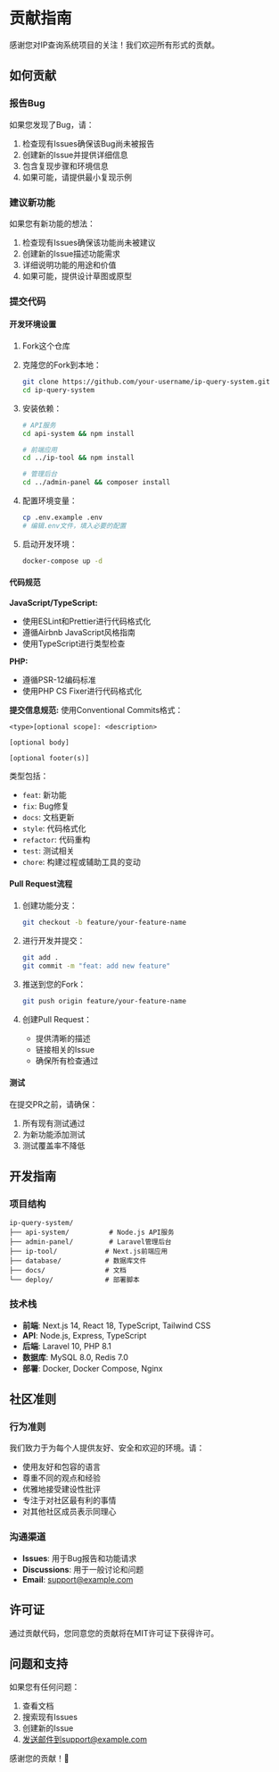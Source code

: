 # 贡献指南

感谢您对IP查询系统项目的关注！我们欢迎所有形式的贡献。

## 如何贡献

### 报告Bug

如果您发现了Bug，请：

1. 检查现有Issues确保该Bug尚未被报告
2. 创建新的Issue并提供详细信息
3. 包含复现步骤和环境信息
4. 如果可能，请提供最小复现示例

### 建议新功能

如果您有新功能的想法：

1. 检查现有Issues确保该功能尚未被建议
2. 创建新的Issue描述功能需求
3. 详细说明功能的用途和价值
4. 如果可能，提供设计草图或原型

### 提交代码

#### 开发环境设置

1. Fork这个仓库
2. 克隆您的Fork到本地：
   ```bash
   git clone https://github.com/your-username/ip-query-system.git
   cd ip-query-system
   ```

3. 安装依赖：
   ```bash
   # API服务
   cd api-system && npm install
   
   # 前端应用
   cd ../ip-tool && npm install
   
   # 管理后台
   cd ../admin-panel && composer install
   ```

4. 配置环境变量：
   ```bash
   cp .env.example .env
   # 编辑.env文件，填入必要的配置
   ```

5. 启动开发环境：
   ```bash
   docker-compose up -d
   ```

#### 代码规范

**JavaScript/TypeScript:**
- 使用ESLint和Prettier进行代码格式化
- 遵循Airbnb JavaScript风格指南
- 使用TypeScript进行类型检查

**PHP:**
- 遵循PSR-12编码标准
- 使用PHP CS Fixer进行代码格式化

**提交信息规范:**
使用Conventional Commits格式：

```
<type>[optional scope]: <description>

[optional body]

[optional footer(s)]
```

类型包括：
- `feat`: 新功能
- `fix`: Bug修复
- `docs`: 文档更新
- `style`: 代码格式化
- `refactor`: 代码重构
- `test`: 测试相关
- `chore`: 构建过程或辅助工具的变动

#### Pull Request流程

1. 创建功能分支：
   ```bash
   git checkout -b feature/your-feature-name
   ```

2. 进行开发并提交：
   ```bash
   git add .
   git commit -m "feat: add new feature"
   ```

3. 推送到您的Fork：
   ```bash
   git push origin feature/your-feature-name
   ```

4. 创建Pull Request：
   - 提供清晰的描述
   - 链接相关的Issue
   - 确保所有检查通过

#### 测试

在提交PR之前，请确保：

1. 所有现有测试通过
2. 为新功能添加测试
3. 测试覆盖率不降低

## 开发指南

### 项目结构

```
ip-query-system/
├── api-system/          # Node.js API服务
├── admin-panel/         # Laravel管理后台
├── ip-tool/            # Next.js前端应用
├── database/           # 数据库文件
├── docs/               # 文档
└── deploy/             # 部署脚本
```

### 技术栈

- **前端**: Next.js 14, React 18, TypeScript, Tailwind CSS
- **API**: Node.js, Express, TypeScript
- **后端**: Laravel 10, PHP 8.1
- **数据库**: MySQL 8.0, Redis 7.0
- **部署**: Docker, Docker Compose, Nginx

## 社区准则

### 行为准则

我们致力于为每个人提供友好、安全和欢迎的环境。请：

- 使用友好和包容的语言
- 尊重不同的观点和经验
- 优雅地接受建设性批评
- 专注于对社区最有利的事情
- 对其他社区成员表示同理心

### 沟通渠道

- **Issues**: 用于Bug报告和功能请求
- **Discussions**: 用于一般讨论和问题
- **Email**: support@example.com

## 许可证

通过贡献代码，您同意您的贡献将在MIT许可证下获得许可。

## 问题和支持

如果您有任何问题：

1. 查看文档
2. 搜索现有Issues
3. 创建新的Issue
4. 发送邮件到support@example.com

感谢您的贡献！🎉
